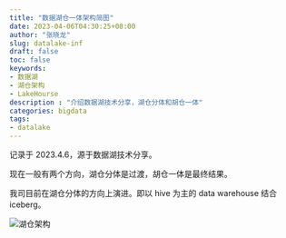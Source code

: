 ```yaml
---
title: "数据湖仓一体架构简图"
date: 2023-04-06T04:30:25+08:00
author: "张晓龙"
slug: datalake-inf
draft: false
toc: false
keywords:
- 数据湖
- 湖仓架构
- LakeHourse
description : "介绍数据湖技术分享，湖仓分体和胡仓一体"
categories: bigdata
tags: 
- datalake
---
```


记录于 2023.4.6，源于数据湖技术分享。

现在一般有两个方向，湖仓分体是过渡，胡仓一体是最终结果。

我司目前在湖仓分体的方向上演进。即以 hive 为主的 data warehouse 结合 iceberg。

![湖仓架构](https://media.techwhims.com/techwhims/16807704720969.jpg?image/auto-orient,1/watermark,text_dGVjaHdoaW1z,type_ZHJvaWRzYW5zZmFsbGJhY2s,color_c1bfc8,size_20,shadow_55,g_se,t_60,x_10,y_10)

